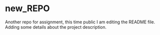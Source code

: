 # new_REPO
Another repo for assignment, this time public
I am editing the README file. Adding some details about the project description.
